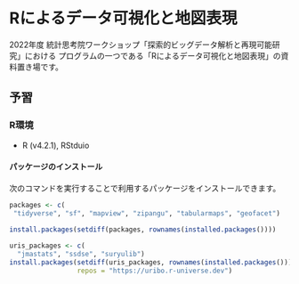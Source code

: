 Rによるデータ可視化と地図表現
========================

2022年度 統計思考院ワークショップ「探索的ビッグデータ解析と再現可能研究」における
プログラムの一つである「Rによるデータ可視化と地図表現」の資料置き場です。

## 予習

### R環境

- R (v4.2.1), RStduio

#### パッケージのインストール

次のコマンドを実行することで利用するパッケージをインストールできます。

```r
packages <- c(
 "tidyverse", "sf", "mapview", "zipangu", "tabularmaps", "geofacet")
 
install.packages(setdiff(packages, rownames(installed.packages())))

uris_packages <- c(
  "jmastats", "ssdse", "suryulib")
install.packages(setdiff(uris_packages, rownames(installed.packages())), 
                 repos = "https://uribo.r-universe.dev")
```
